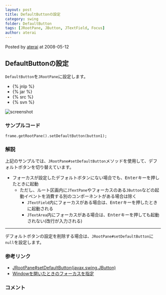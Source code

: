 ```yaml
---
layout: post
title: DefaultButtonの設定
category: swing
folder: DefaultButton
tags: [JRootPane, JButton, JTextField, Focus]
author: aterai
---
```


Posted by [aterai](http://terai.xrea.jp/aterai.html) at 2008-05-12

## DefaultButtonの設定
`DefaultButton`を`JRootPane`に設定します。

- {% jnlp %}
- {% jar %}
- {% src %}
- {% svn %}

<!-- dummy comment line for breaking list -->

![screenshot](http://lh5.ggpht.com/_9Z4BYR88imo/TQTKiSOjSTI/AAAAAAAAAWI/e462LXNNrYU/s800/DefaultButton.png)

### サンプルコード
<pre class="prettyprint"><code>frame.getRootPane().setDefaultButton(button1);
</code></pre>

### 解説
上記のサンプルでは、`JRootPane#setDefaultButton`メソッドを使用して、デフォルトボタンを切り替えています。

- フォーカスが設定したデフォルトボタンにない場合でも、<kbd>Enter</kbd>キーを押したときに起動
    - ただし、ルート区画内に`JTextPane`やフォーカスのある`JButton`などの起動イベントを消費する別のコンポーネントがある場合は除く
        - `JTextField`内にフォーカスがある場合は、<kbd>Enter</kbd>キーを押したときに起動される
        - `JTextArea`内にフォーカスがある場合は、<kbd>Enter</kbd>キーを押しても起動されない(改行が入力される)

<!-- dummy comment line for breaking list -->

- - - -
デフォルトボタンの設定を削除する場合は、`JRootPane#setDefaultButton`に`null`を設定します。

### 参考リンク
- [JRootPane#setDefaultButton(javax.swing.JButton)](http://docs.oracle.com/javase/jp/6/api/javax/swing/JRootPane.html#setDefaultButton%28javax.swing.JButton%29)
- [Windowを開いたときのフォーカスを指定](http://terai.xrea.jp/Swing/DefaultFocus.html)

<!-- dummy comment line for breaking list -->

### コメント
